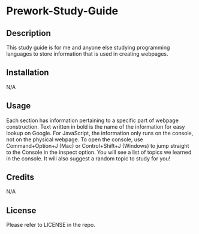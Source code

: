 # Prework-Study-Guide


## Description
  This study guide is for me and anyone else studying programming languages to store information that is used in creating webpages. 

## Installation
  N/A

## Usage
  Each section has information pertaining to a specific part of webpage construction. 
  Text written in bold is the name of the information for easy lookup on Google.
  For JavaScript, the information only runs on the console, not on the physical webpage.
    To open the console, use Command+Option+J (Mac) or Control+Shift+J (Windows) to jump straight to the Console in the inspect option.
    You will see a list of topics we learned in the console. It will also suggest a random topic to study for you!

## Credits
  N/A

## License
  Please refer to LICENSE in the repo.